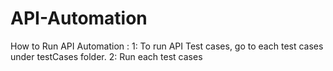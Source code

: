 # API-Automation
How to Run API Automation :
1: To run API Test cases, go to each test cases under testCases folder.
2: Run each test cases 
